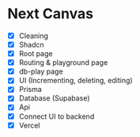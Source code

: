 # Next Canvas

- [x] Cleaning
- [x] Shadcn
- [x] Root page
- [x] Routing & playground page
- [x] db-play page
- [x] UI (Incrementing, deleting, editing)
- [x] Prisma
- [x] Database (Supabase)
- [x] Api
- [x] Connect UI to backend
- [x] Vercel
